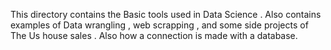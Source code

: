 This directory contains the Basic tools used in Data Science .
Also contains examples of Data wrangling , web scrapping , and some side projects of The Us house sales .
Also how a connection is made with a database.
